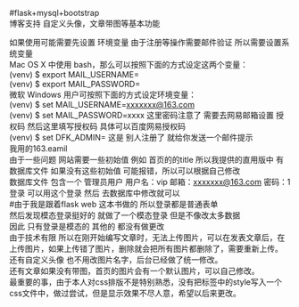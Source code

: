 #flask+mysql+bootstrap   
博客支持 自定义头像，文章带图等基本功能  

如果使用可能需要先设置 环境变量  由于注册等操作需要邮件验证  所以需要设置系统变量  
Mac OS X 中使用 bash，那么可以按照下面的方式设定这两个变量：  
(venv) $ export MAIL_USERNAME=<Gmail username>  
  (venv) $ export MAIL_PASSWORD=<Gmail password>  
  微软 Windows 用户可按照下面的方式设定环境变量：  
  (venv) $ set MAIL_USERNAME=xxxxxxx@163.com  
  (venv) $ set MAIL_PASSWORD=xxxx   这里密码注意了 需要去网易邮箱设置 授权码  然后这里填写授权码  具体可以百度网易授权码  
  (venv) $ set DFK_ADMIN=<Gmail username>  这是 别人注册了 就给你发送一个邮件提示  
  我用的163.eamil    
  由于一些问题  网站需要一些初始值 例如 首页的的title  所以我提供的直用版中 有数据库文件   如果没有这些初始值 可能报错，所以可以根据自己修改   
  数据库文件 包含一个 管理员用户  用户名：vip  邮箱：xxxxxxx@163.com 密码：1 登录 可以用这个登录 然后 去数据库中修改就可以  
  #由于我是跟着flask web 这本书做的 所以登录都是普通表单  
  然后发现模态登录挺好的  就做了一个模态登录  但是不像改太多数据  
  因此 只有登录是模态的  其他的 都没有做更改    
  由于技术有限 所以在刚开始编写文章时，无法上传图片，可以在发表文章后，在上传图片，如果上传错了图片，删除就会把所有图片都删除了，需要重新上传。  
  还有自定义头像 也不用改图片名字，后台已经做了统一修改。  
  还有文章如果没有带图，首页的图片会有一个默认图片，可以自己修改。  
  最重要的事，由于本人对css排版不是特别熟悉，没有把标签中的style写入一个css文件中，做过尝试，但是显示效果不尽人意，希望以后来更改。
 
  
  
